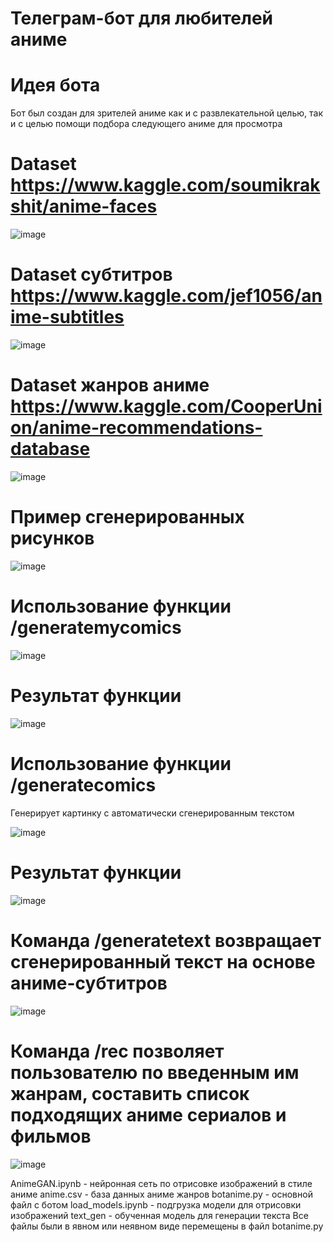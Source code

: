 # Телеграм-бот для любителей аниме
# Идея бота
Бот был создан для зрителей аниме как и с развлекательной целью, так и с целью помощи подбора следующего аниме для просмотра

# Dataset https://www.kaggle.com/soumikrakshit/anime-faces
![image](https://user-images.githubusercontent.com/46604662/114591250-6050d300-9c92-11eb-8307-fee588a04a37.png)
# Dataset субтитров https://www.kaggle.com/jef1056/anime-subtitles
![image](https://user-images.githubusercontent.com/70627048/120656688-8160c380-c48c-11eb-81af-182abbb2cb96.png)
# Dataset жанров аниме https://www.kaggle.com/CooperUnion/anime-recommendations-database
![image](https://user-images.githubusercontent.com/70627048/120656853-a48b7300-c48c-11eb-923f-7b42cf792b39.png)

# Пример сгенерированных рисунков 

![image](https://user-images.githubusercontent.com/70627048/118808529-48342b00-b8b2-11eb-9216-da9b45343b01.png)
# Использование функции /generatemycomics
![image](https://user-images.githubusercontent.com/70627048/120655307-37c3a900-c48b-11eb-9bdb-e9ca3c3c39cf.png)
# Результат функции
![image](https://user-images.githubusercontent.com/70627048/120655344-43af6b00-c48b-11eb-94dc-bc4bdc4d4cea.png)
# Использование функции /generatecomics
Генерирует картинку с автоматически сгенерированным текстом

![image](https://user-images.githubusercontent.com/70627048/120655552-778a9080-c48b-11eb-8dc8-cb161bdc5678.png)
# Результат функции
![image](https://user-images.githubusercontent.com/70627048/120655595-81ac8f00-c48b-11eb-882d-f70acb293414.png)
# Команда /generatetext возвращает сгенерированный текст на основе аниме-субтитров
![image](https://user-images.githubusercontent.com/70627048/120656113-026b8b00-c48c-11eb-9d5b-462106cc48e6.png)
# Команда /rec позволяет пользователю по введенным им жанрам, составить список подходящих аниме сериалов и фильмов
![image](https://user-images.githubusercontent.com/70627048/120656424-46f72680-c48c-11eb-9502-9b2989db2cf6.png)


AnimeGAN.ipynb - нейронная сеть по отрисовке изображений в стиле аниме
anime.csv - база данных аниме жанров
botanime.py - основной файл с ботом 
load_models.ipynb - подгрузка модели для отрисовки изображений
text_gen - обученная модель для генерации текста
Все файлы были в явном или неявном виде перемещены в файл botanime.py
